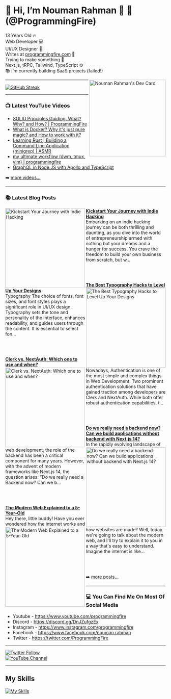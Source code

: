 # 👋 Hi, I’m Nouman Rahman 🚀 🤖 (@ProgrammingFire)
13 Years Old 🔥
<br />
Web Developer 💻
<br />
UI/UX Designer 🎨
<br />
Writes at [programmingfire.com](https://programmingfire.com) 📝
<br />
Trying to make something 🚀
<br />
Next.js, tRPC, Tailwind, TypeScript ⚙️
<br />
📚 I’m currently building SaaS projects (failed!)

<div align="left">
  <a href="https://app.daily.dev/programmingfire"><img align="right" width="240" src="https://api.daily.dev/devcards/86dba213ca724d5892a77340b0410d32.png?r=r0c" alt="Nouman Rahman's Dev Card"/></a>
</div>

---

[![GitHub Streak](https://streak-stats.demolab.com?user=programmingfire&theme=ayu-mirage&hide_border=true&border_radius=5.4&background=45%2C000000%2C242424)](https://git.io/streak-stats)

---

### 📺 Latest YouTube Videos

<!-- YOUTUBE:START -->
- [SOLID Principles Guiding. What? Why? and How? | ProgrammingFire](https://www.youtube.com/watch?v=_QS7-NHerm4)
- [What is Docker? Why it&#39;s just pure magic? and How to work with it?](https://www.youtube.com/watch?v=8aX13HFghCc)
- [Learning Rust | Building a Command Line Application &lpar;minigrep&rpar; | ASMR](https://www.youtube.com/watch?v=1E6cDAm38YY)
- [my ultimate workflow &lpar;dwm, tmux, vim&rpar; | programmingfire](https://www.youtube.com/watch?v=LVEqwUCeRKc)
- [GraphQL in Node.JS with Apollo and TypeScript](https://www.youtube.com/watch?v=ScvRw00L-5w)
<!-- YOUTUBE:END -->

➡️ [more videos...](https://youtube.com/c/ProgrammingFire)

---

### 📚 Latest Blog Posts

<!-- HASHNODE_BLOG:START -->
<p align="left">
<a href="https://programmingfire.com/kickstart-your-journey-with-indie-hacking" title="Kickstart Your Journey with Indie Hacking"><img src="https://cdn.hashnode.com/res/hashnode/image/upload/v1702985105397/6ce7d2c1-b848-44e8-ab5d-223023e1c9f1.jpeg" alt="Kickstart Your Journey with Indie Hacking" width="250px" align="left" /></a>
<a href="https://programmingfire.com/kickstart-your-journey-with-indie-hacking" title="Kickstart Your Journey with Indie Hacking"><strong>Kickstart Your Journey with Indie Hacking</strong></a>
<br/> Embarking on an indie hacking journey can be both thrilling and daunting, as you dive into the world of entrepreneurship armed with nothing but your dreams and a hunger for success.
You crave the freedom to build your own business from scratch, but w... </p> <br/> <br/>
<p align="left">
<a href="https://programmingfire.com/the-best-typography-hacks-to-level-up-your-designs" title="The Best Typography Hacks to Level Up Your Designs"><img src="https://cdn.hashnode.com/res/hashnode/image/upload/v1702482581082/7b981a7c-7131-4c42-8010-664ca81fee15.png" alt="The Best Typography Hacks to Level Up Your Designs" width="250px" align="right" /></a>
<a href="https://programmingfire.com/the-best-typography-hacks-to-level-up-your-designs" title="The Best Typography Hacks to Level Up Your Designs"><strong>The Best Typography Hacks to Level Up Your Designs</strong></a>
<br/> Typography
The choice of fonts, font sizes, and font styles plays a significant role in UI/UX design. Typography sets the tone and personality of the interface, enhances readability, and guides users through the content. It is essential to select fon... </p> <br/> <br/>
<p align="left">
<a href="https://programmingfire.com/clerk-vs-nextauth-which-one-to-use-and-when" title="Clerk vs. NextAuth: Which one to use and when?"><img src="https://cdn.hashnode.com/res/hashnode/image/upload/v1701090537734/6bdca548-b66d-4cea-bea4-13a9b7303025.png" alt="Clerk vs. NextAuth: Which one to use and when?" width="250px" align="left" /></a>
<a href="https://programmingfire.com/clerk-vs-nextauth-which-one-to-use-and-when" title="Clerk vs. NextAuth: Which one to use and when?"><strong>Clerk vs. NextAuth: Which one to use and when?</strong></a>
<br/> Nowadays, Authentication is one of the most simple and complex things in Web Development. Two prominent authentication solutions that have gained traction among developers are Clerk and NextAuth. While both offer robust authentication capabilities, t... </p> <br/> <br/>
<p align="left">
<a href="https://programmingfire.com/do-we-really-need-a-backend-now-can-we-build-applications-without-backend-with-nextjs-14" title="Do we really need a backend now? Can we build applications without backend with Next.js 14?"><img src="https://cdn.hashnode.com/res/hashnode/image/upload/v1699168176072/a86f9b83-17fe-44ae-b64c-054e2654033b.png" alt="Do we really need a backend now? Can we build applications without backend with Next.js 14?" width="250px" align="right" /></a>
<a href="https://programmingfire.com/do-we-really-need-a-backend-now-can-we-build-applications-without-backend-with-nextjs-14" title="Do we really need a backend now? Can we build applications without backend with Next.js 14?"><strong>Do we really need a backend now? Can we build applications without backend with Next.js 14?</strong></a>
<br/> In the rapidly evolving landscape of web development, the role of the backend has been a critical component for many years. However, with the advent of modern frameworks like Next.js 14, the question arises: "Do we really need a Backend now? Can we b... </p> <br/> <br/>
<p align="left">
<a href="https://programmingfire.com/the-modern-web-explained-to-a-5-year-old" title="The Modern Web Explained to a 5-Year-Old"><img src="https://cdn.hashnode.com/res/hashnode/image/upload/v1696844471614/d00fca6c-8675-4c09-af80-a12357f2063e.png" alt="The Modern Web Explained to a 5-Year-Old" width="250px" align="left" /></a>
<a href="https://programmingfire.com/the-modern-web-explained-to-a-5-year-old" title="The Modern Web Explained to a 5-Year-Old"><strong>The Modern Web Explained to a 5-Year-Old</strong></a>
<br/> Hey there, little buddy! Have you ever wondered how the internet works and how websites are made? Well, today we're going to talk about the modern web, and I'll try to explain it to you in a way that's easy to understand.
Imagine the internet is like... </p> <br/> <br/>
<!-- HASHNODE_BLOG:END -->


➡️ [more posts...](https://programmingfire.com/)

---

### 💻 You Can Find Me On Most Of Social Media

* Youtube - https://www.youtube.com/programmingfire
* Discord - https://discord.gg/DnJZufgzEx
* Instagram - https://www.instagram.com/programmingfire
* Facebook - https://www.facebook.com/nouman.rahman
* Twitter - https://twitter.com/ProgrammingFire

---

[![Twitter Follow](https://img.shields.io/twitter/follow/ProgrammingFire?label=Follow%20On%20Twitter&style=social)](https://twitter.com/ProgrammingFire)
<br>
[![YouTube Channel](https://img.shields.io/youtube/channel/subscribers/UCWOD0-JKR1WfpEf_MhdY2pw?label=Subscribe%20On%20YouTube&style=social)](https://youtube.com/c/ProgrammingFire)

---

## My Skills
[![My Skills](https://skillicons.dev/icons?i=dotnet,cs,js,ts,html,css,wasm,git,vscode,docker,kubernetes,redis,postgres,mongodb,md,linux,graphql,go,figma)](https://skillicons.dev)
